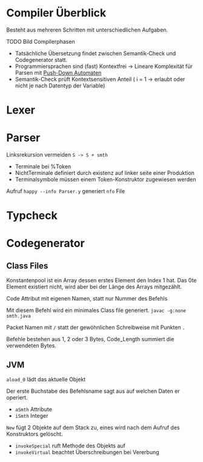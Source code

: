 # Compiler Überblick
Besteht aus mehreren Schritten mit unterschiedlichen Aufgaben.

TODO Bild Compilerphasen

- Tatsächliche Übersetzung findet zwischen Semantik-Check und Codegenerator statt.
- Programmiersprachen sind (fast) Kontextfrei -> Lineare Komplexität für Parsen mit [Push-Down Automaten](Automaten.md#Push-Down%20Automaten)
- Semantik-Check prüft Kontextsensitiven Anteil ( i = 1 -> erlaubt oder nicht je nach Datentyp der Variable)

# Lexer
# Parser
Linksrekursion vermeiden
`S -> S + smth`

- Terminale bei %Token
- NichtTerminale definiert durch existenz auf linker seite einer Produktion
- Terminalsymbole müssen einem Token-Konstruktor zugewiesen werden

Aufruf
`happy --info Parser.y` generiert `nfo` File

# Typcheck

# Codegenerator
## Class Files

Konstantenpool ist ein Array dessen erstes Element den Index 1 hat. Das 0te Element existiert nicht, wird aber bei der Länge des Arrays mitgezählt.

Code Attribut mit eigenen Namen, statt nur Nummer des Befehls

Mit diesem Befehl wird ein minimales Class file generiert.
`javac -g:none smth.java` 

Packet Namen mit `/` statt der gewöhnlichen Schreibweise mit Punkten `.` 

Befehle bestehen aus 1, 2 oder 3 Bytes, Code_Length summiert die verwendeten Bytes.

## JVM

`aload_0` lädt das aktuelle Objekt

Der erste Buchstabe des Befehlsname sagt aus auf welchen Daten er operiert.
- `aSmth` Attribute
- `iSmth` Integer

`New` fügt 2 Objekte auf dem Stack zu, eines wird nach dem Aufruf des Konstruktors gelöscht.

- `invokeSpecial` ruft Methode des Objekts auf
- `invokeVirtual` beachtet Überschreibungen bei Vererbung